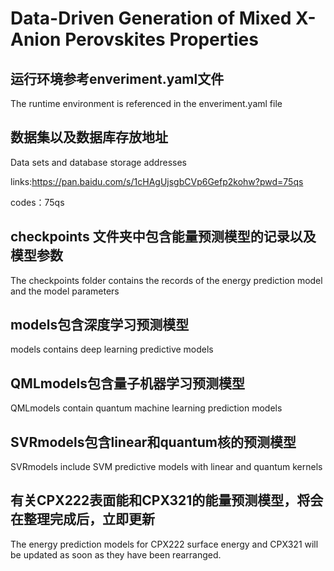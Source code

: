# Data-Driven Generation of Mixed X-Anion Perovskites Properties 
## 运行环境参考enveriment.yaml文件
The runtime environment is referenced in the enveriment.yaml file
## 数据集以及数据库存放地址 
Data sets and database storage addresses

links:https://pan.baidu.com/s/1cHAgUjsgbCVp6Gefp2kohw?pwd=75qs

codes：75qs
## checkpoints 文件夹中包含能量预测模型的记录以及模型参数
The checkpoints folder contains the records of the energy prediction model and the model parameters

## models包含深度学习预测模型
models contains deep learning predictive models

## QMLmodels包含量子机器学习预测模型
QMLmodels contain quantum machine learning prediction models

## SVRmodels包含linear和quantum核的预测模型
SVRmodels include SVM predictive models with linear and quantum kernels

## 有关CPX222表面能和CPX321的能量预测模型，将会在整理完成后，立即更新
The energy prediction models for CPX222 surface energy and CPX321 will be updated as soon as they have been rearranged.
